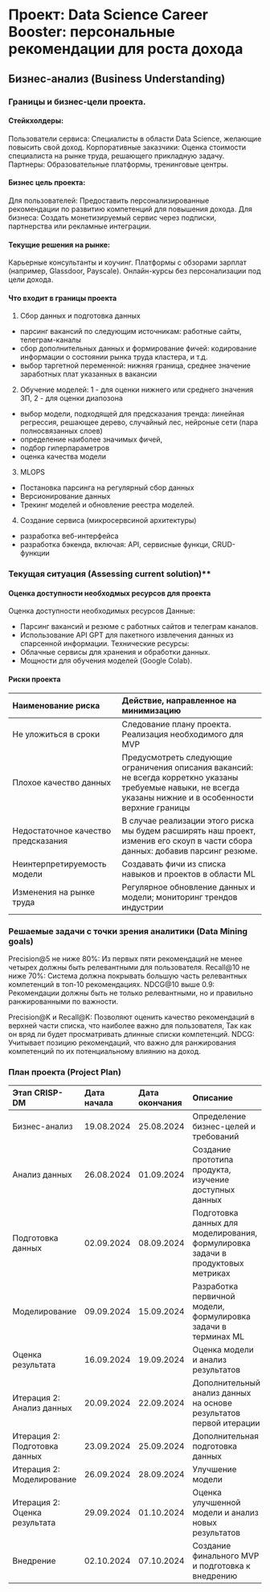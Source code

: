 # Проект: Data Science Career Booster: персональные рекомендации для роста дохода

## **Бизнес-анализ (Business Understanding)**  

### Границы и бизнес-цели проекта.

#### Стейкхолдеры:
Пользователи сервиса: Специалисты в области Data Science, желающие повысить свой доход.
Корпоративные заказчики: Оценка стоимости специалиста на рынке труда, решающего прикладную задачу.
Партнеры: Образовательные платформы, тренинговые центры.

#### Бизнес цель проекта:
Для пользователей: Предоставить персонализированные рекомендации по развитию компетенций для повышения дохода.
Для бизнеса: Создать монетизируемый сервис через подписки, партнерства или рекламные интеграции.

#### Текущие решения на рынке:
Карьерные консультанты и коучинг.
Платформы с обзорами зарплат (например, Glassdoor, Payscale).
Онлайн-курсы без персонализации под цели дохода.

#### Что входит в границы проекта
1. Сбор данных и подготовка данных
- парсинг вакансий по следующим источникам: работные сайты, телеграм-каналы
- сбор дополнительных данных и формирование фичей: кодирование информации о состоянии рынка труда кластера, и т.д.
- выбор таргетной переменной: нижняя граница, среднее значение заработных плат указанных в вакансии
2. Обучение моделей: 1 - для оценки нижнего или среднего значения ЗП, 2 - для оценки диапозона
- выбор модели, подходящей для предсказания тренда: линейная регрессия, решающее дерево, случайный лес, нейроные сети (пара полносвязанных слоев)
- определение наиболее значимых фичей,
- подбор гиперпараметров
- оценка качества модели
3. MLOPS
- Постановка парсинга на регулярный сбор данных 
- Версионирование данных 
- Трекинг моделей и обновление реестра моделей.
4. Создание сервиса (микросервсиной архитектуры)
- разработка веб-интерфейса
- разработка бэкенда, включая: API, сервисные функци, CRUD-функции


### Текущая ситуация (Assessing current solution)**  

#### Оценка доступности необходмых ресурсов для проекта
Оценка доступности необходимых ресурсов
Данные:
- Парсинг вакансий и резюме с работных сайтов и телеграм каналов.
- Использование API GPT для пакетного извлечения данных из спарсенной информации.
Технические ресурсы:
- Облачные сервисы для хранения и обработки данных.
- Мощности для обучения моделей (Google Colab).

#### Риски проекта

| Наименование риска | Действие, направленное на минимизацию |
| :----------- | :----------- |
| Не уложиться в сроки | Следование плану проекта. Реализация необходимого для MVP |
| Плохое качество данных | Предусмотреть следующие ограничения описания вакансий: не всегда корреткно указаны требуемые навыки, не всегда указаны нижние и в особенности верхние границы    |
| Недостаточное качество предсказания | В случае реализации этого риска мы будем расширять наш проект, изменив его скоуп в части сбора данных: добавив парсинг резюме.|
| Неинтерпретируемость модели  | Создавать фичи из списка навыков и проектов в области ML  |
| Изменения на рынке труда	| Регулярное обновление данных и модели; мониторинг трендов индустрии |


### Решаемые задачи с точки зрения аналитики (Data Mining goals)
Precision@5 не ниже 80%: Из первых пяти рекомендаций не менее четырех должны быть релевантными для пользователя.
Recall@10 не ниже 70%: Система должна покрывать большую часть релевантных компетенций в топ-10 рекомендациях.
NDCG@10 выше 0.9: Рекомендации должны быть не только релевантными, но и правильно ранжированными по важности.

Precision@K и Recall@K: Позволяют оценить качество рекомендаций в верхней части списка, что наиболее важно для пользователя,
Так как он вряд ли будет просматривать длинные списки компетенций.
NDCG: Учитывает позицию рекомендаций, что важно для ранжирования компетенций по их потенциальному влиянию на доход.

### План проекта (Project Plan)
| Этап CRISP-DM | Дата начала | Дата окончания | Описание |
| :------------ | :---------- | :------------- | :------- |
| Бизнес-анализ | 19.08.2024 | 25.08.2024 | Определение бизнес-целей и требований |
| Анализ данных | 26.08.2024 | 01.09.2024 | Создание прототипа продукта, изучение доступных данных |
| Подготовка данных | 02.09.2024 | 08.09.2024 | Подготовка данных для моделирования, формулировка задачи в продуктовых метриках |
| Моделирование | 09.09.2024 | 15.09.2024 | Разработка первичной модели, формулировка задачи в терминах ML |
| Оценка результата | 16.09.2024 | 19.09.2024 | Оценка модели и анализ результатов |
| Итерация 2: Анализ данных | 20.09.2024 | 22.09.2024 | Дополнительный анализ данных на основе результатов первой итерации |
| Итерация 2: Подготовка данных | 23.09.2024 | 25.09.2024 | Дополнительная подготовка данных |
| Итерация 2: Моделирование | 26.09.2024 | 28.09.2024 | Улучшение модели |
| Итерация 2: Оценка результата | 29.09.2024 | 01.10.2024 | Оценка улучшенной модели и анализ новых результатов |
| Внедрение | 02.10.2024 | 07.10.2024 | Создание финального MVP и подготовка к внедрению |